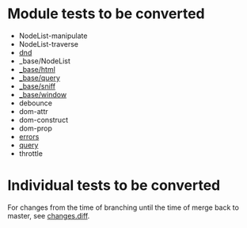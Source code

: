 # Module tests to be converted

* NodeList-manipulate
* NodeList-traverse
* [dnd](https://github.com/bryanforbes/dojo/pull/81)
* \_base/NodeList
* [\_base/html](https://github.com/bryanforbes/dojo/pull/74)
* [\_base/query](https://github.com/bryanforbes/dojo/pull/64)
* [\_base/sniff](https://github.com/bryanforbes/dojo/pull/66)
* [\_base/window](https://github.com/bryanforbes/dojo/pull/68)
* debounce
* dom-attr
* dom-construct
* dom-prop
* [errors](https://github.com/bryanforbes/dojo/pull/56)
* [query](https://github.com/bryanforbes/dojo/pull/69)
* throttle

# Individual tests to be converted

For changes from the time of branching until the time of merge back to master, see [changes.diff](changes.diff).
